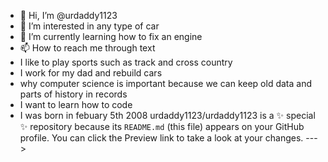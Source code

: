 - 👋 Hi, I’m @urdaddy1123
- 👀 I’m interested in any type of car
- 🌱 I’m currently learning how to fix an engine
- 📫 How to reach me through text
-    I like to play sports such as track and cross country
-    I work for my dad and rebuild cars
- why computer science is important because we can keep old data and parts of history in records
- I want to learn how to code
- I was born in febuary 5th 2008
urdaddy1123/urdaddy1123 is a ✨ special ✨ repository because its `README.md` (this file) appears on your GitHub profile.
You can click the Preview link to take a look at your changes.
--->
